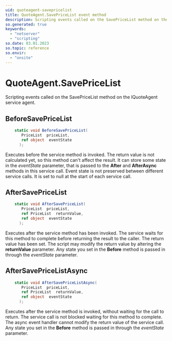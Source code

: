 ```yaml
---
uid: quoteagent-savepricelist
title: QuoteAgent.SavePriceList event method
description: Scripting events called on the SavePriceList method on the QuoteAgent service agent.
so.generated: true
keywords:
  - "netserver"
  - "scripting"
so.date: 03.01.2023
so.topic: reference
so.envir:
  - "onsite"
---
```

# QuoteAgent.SavePriceList

Scripting events called on the <see cref='M:SuperOffice.CRM.Services.IQuoteAgent.SavePriceList'>SavePriceList</see> method on the <see cref='IQuoteAgent'>IQuoteAgent</see>  service agent.

## BeforeSavePriceList
```cs
    static void BeforeSavePriceList(
       PriceList  priceList,
       ref object  eventState
      );
```
Executes before the service method is invoked.
The return value is not calculated yet, so this method can't affect the result.
It can store some state in the *eventState* parameter, that is passed to the **After** and **AfterAsync** methods in this service call.
Event state is not preserved between different service calls. It is set to null at the start of each service call.
## AfterSavePriceList
```cs
    static void AfterSavePriceList(
       PriceList  priceList,
       ref PriceList  returnValue,
       ref object  eventState
      );
```
Executes after the service method has been invoked. The service waits for this method to complete before returning the result to the caller.
The return value has been set. The script may modify the return value by altering the **returnValue** parameter.
Any state you set in the **Before** method is passed in through the *eventState* parameter.
## AfterSavePriceListAsync
```cs
    static void AfterSavePriceListAsync(
       PriceList  priceList,
       ref PriceList  returnValue,
       ref object  eventState
      );
```
Executes after the service method is invoked, without waiting for the call to return.
The service call is not blocked waiting for this method to complete.
The async event handler cannot modify the return value of the service call.
Any state you set in the **Before** method is passed in through the *eventState* parameter.

